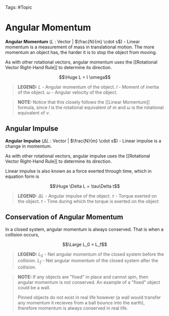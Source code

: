 Tags: #Topic

# Angular Momentum

**Angular Momentum** ($L$ : Vector | $\frac{N}{m} \cdot s$) - Linear momentum is a measurement of mass in translational motion. The more momentum an object has, the harder it is to stop the object from moving.

As with other rotational vectors, angular momentum uses the [[Rotational Vector Right-Hand Rule]] to determine its direction.

$$\Huge L = I \omega$$

> **LEGEND:**
> $L$ - Angular momentum of the object.
> $I$ - Moment of inertia of the object.
> $\omega$ - Angular velocity of the object.

> **NOTE:**
> Notice that this closely follows the [[Linear Momentum]] formula, since $I$ is the rotational equivalent of $m$ and $\omega$ is the rotational equivalent of $v$.

## Angular Impulse

**Angular Impulse** ($\Delta L$ : Vector | $\frac{N}{m}  \cdot s$) - Linear impulse is a change in momentum.

As with other rotational vectors, angular impulse uses the [[Rotational Vector Right-Hand Rule]] to determine its direction.

Linear impulse is also known as a force exerted through time, which in equation form is

$$\Huge \Delta L = \tau\Delta t$$

> **LEGEND:**
> $\Delta L$ - Angular impulse of the object.
> $\tau$ - Torque exerted on the object.
> $t$ - Time during which the torque is exerted on the object

## Conservation of Angular Momentum

In a closed system, angular momentum is always conserved. That is when a collision occurs,

$$\Large L_0 = L_f$$

> **LEGEND:**
> $L_0$ - Net angular momentum of the closed system before the collision.
> $L_f$ - Net angular momentum of the closed system after the collision.

> **NOTE:**
> If any objects are  "fixed" in place and cannot spin, then angular momentum is not conserved. An example of a "fixed" object could be a wall.
> 
> Pinned objects do not exist in real life however (a wall would transfer any momentum it recieves from a ball bounce into the earth), therefore momentum is always conserved in real life.